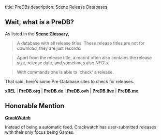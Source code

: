 title: PreDBs
description: Scene Release Databases

## Wait, what is a PreDB?

As listed in the [**Scene Glossary**](https://ripped.guide/Scene/scene-glossary/),

> A database with all release titles. These release titles are not for download, they are just records. 

> Apart from the release title, a record often also contains the release size, release date, and sometimes also NFO's. 

> With commands one is able to 'check' a release.

That said, here's some Pre-Database sites to check for releases.

**[xREL](http://xrel.to/)** |
**[PreDB.org](https://www.predb.org/)** | 
**[PreDB.de](https://predb.de/)** | 
**[PreDB.ovh](https://predb.ovh/)** | 
**[PreDB.live](https://predb.live/)** | 
**[PreDB.me](https://predb.me/)** 

## Honorable Mention
**[CrackWatch](https://crackwatch.com/)**

Instead of being a automatic feed, Crackwatch has user-submitted releases with their only focus being Games.
